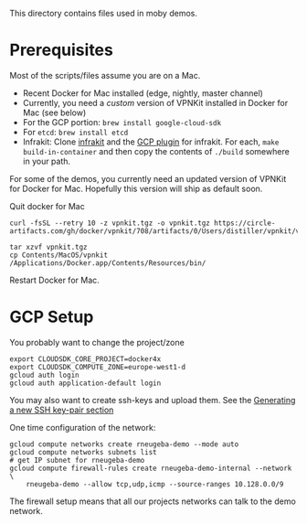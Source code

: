 This directory contains files used in moby demos.

# Prerequisites

Most of the scripts/files assume you are on a Mac.

- Recent Docker for Mac installed (edge, nightly, master channel)
- Currently, you need a *custom* version of VPNKit installed in Docker
  for Mac (see below)
- For the GCP portion: `brew install google-cloud-sdk`
- For `etcd`: `brew install etcd`
- Infrakit: Clone [infrakit](https://github.com/docker/infrakit) and
  the [GCP plugin](https://github.com/docker/infrakit.gcp) for
  infrakit.  For each, `make build-in-container` and then copy the
  contents of `./build` somewhere in your path.

For some of the demos, you currently need an updated version of VPNKit
for Docker for Mac. Hopefully this version will ship as default soon.

Quit docker for Mac
```
curl -fsSL --retry 10 -z vpnkit.tgz -o vpnkit.tgz https://circle-artifacts.com/gh/docker/vpnkit/708/artifacts/0/Users/distiller/vpnkit/vpnkit.tgz

tar xzvf vpnkit.tgz
cp Contents/MacOS/vpnkit /Applications/Docker.app/Contents/Resources/bin/
```
Restart Docker for Mac.


# GCP Setup

You probably want to change the project/zone
```
export CLOUDSDK_CORE_PROJECT=docker4x
export CLOUDSDK_COMPUTE_ZONE=europe-west1-d
gcloud auth login
gcloud auth application-default login
```

You may also want to create ssh-keys and upload them. See the [Generating a new SSH key-pair section](https://cloud.google.com/compute/docs/instances/connecting-to-instance)

One time configuration of the network:
```
gcloud compute networks create rneugeba-demo --mode auto
gcloud compute networks subnets list
# get IP subnet for rneugeba-demo
gcloud compute firewall-rules create rneugeba-demo-internal --network \
    rneugeba-demo --allow tcp,udp,icmp --source-ranges 10.128.0.0/9
```
The firewall setup means that all our projects networks can talk to the demo network.


